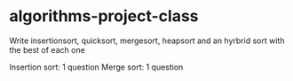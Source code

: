 # algorithms-project-class
Write insertionsort, quicksort, mergesort, heapsort and an hyrbrid sort with the best of each one

Insertion sort: 1 question
Merge sort: 1 question
